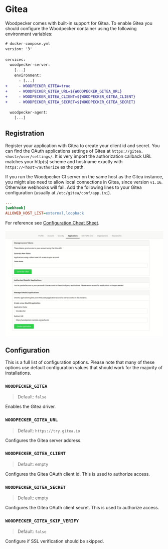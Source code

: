 # Gitea

Woodpecker comes with built-in support for Gitea. To enable Gitea you should configure the Woodpecker container using the following environment variables:

```diff
# docker-compose.yml
version: '3'

services:
  woodpecker-server:
    [...]
    environment:
      - [...]
+     - WOODPECKER_GITEA=true
+     - WOODPECKER_GITEA_URL=${WOODPECKER_GITEA_URL}
+     - WOODPECKER_GITEA_CLIENT=${WOODPECKER_GITEA_CLIENT}
+     - WOODPECKER_GITEA_SECRET=${WOODPECKER_GITEA_SECRET}

  woodpecker-agent:
    [...]
```

## Registration

Register your application with Gitea to create your client id and secret. You can find the OAuth applications settings of Gitea at `https://gitea.<host>/user/settings/`. It is very import the authorization callback URL matches your http(s) scheme and hostname exactly with `https://<host>/authorize` as the path.

If you run the Woodpecker CI server on the same host as the Gitea instance, you might also need to allow local connections in Gitea, since version `v1.16`. Otherwise webhooks will fail. Add the following lines to your Gitea configuration (usually at `/etc/gitea/conf/app.ini`).
```ini
...
[webhook]
ALLOWED_HOST_LIST=external,loopback
```
For reference see [Configuration Cheat Sheet](https://docs.gitea.io/en-us/config-cheat-sheet/#webhook-webhook).

![gitea oauth setup](gitea_oauth.gif)


## Configuration

This is a full list of configuration options. Please note that many of these options use default configuration values that should work for the majority of installations.

### `WOODPECKER_GITEA`
> Default: `false`

Enables the Gitea driver.

### `WOODPECKER_GITEA_URL`
> Default: `https://try.gitea.io`

Configures the Gitea server address.

### `WOODPECKER_GITEA_CLIENT`
> Default: empty

Configures the Gitea OAuth client id. This is used to authorize access.

### `WOODPECKER_GITEA_SECRET`
> Default: empty

Configures the Gitea OAuth client secret. This is used to authorize access.

### `WOODPECKER_GITEA_SKIP_VERIFY`
> Default: `false`

Configure if SSL verification should be skipped.
